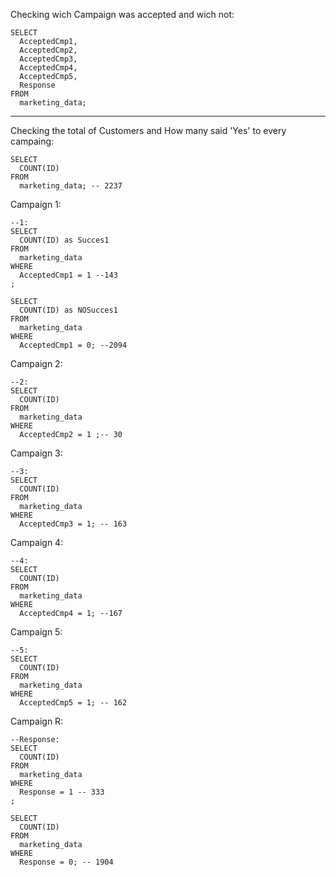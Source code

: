 
Checking wich Campaign was accepted and wich not:

```
SELECT 
  AcceptedCmp1, 
  AcceptedCmp2, 
  AcceptedCmp3, 
  AcceptedCmp4, 
  AcceptedCmp5, 
  Response 
FROM 
  marketing_data;
```

---

Checking the total of Customers and How many said 'Yes' to every campaing:

```
SELECT 
  COUNT(ID) 
FROM 
  marketing_data; -- 2237

```
Campaign 1:
```
--1:
SELECT 
  COUNT(ID) as Succes1 
FROM 
  marketing_data 
WHERE 
  AcceptedCmp1 = 1 --143
;

SELECT 
  COUNT(ID) as NOSucces1 
FROM 
  marketing_data 
WHERE 
  AcceptedCmp1 = 0; --2094

```
Campaign 2:
```
--2:
SELECT 
  COUNT(ID) 
FROM 
  marketing_data 
WHERE 
  AcceptedCmp2 = 1 ;-- 30

```
Campaign 3:
```
--3:
SELECT 
  COUNT(ID) 
FROM 
  marketing_data 
WHERE 
  AcceptedCmp3 = 1; -- 163

```
Campaign 4:
```
--4:
SELECT 
  COUNT(ID) 
FROM 
  marketing_data 
WHERE 
  AcceptedCmp4 = 1; --167

```
Campaign 5:
```
--5:
SELECT 
  COUNT(ID) 
FROM 
  marketing_data 
WHERE 
  AcceptedCmp5 = 1; -- 162

```
Campaign R:
```
--Response:
SELECT 
  COUNT(ID) 
FROM 
  marketing_data 
WHERE 
  Response = 1 -- 333
;

SELECT 
  COUNT(ID) 
FROM 
  marketing_data 
WHERE 
  Response = 0; -- 1904

```
